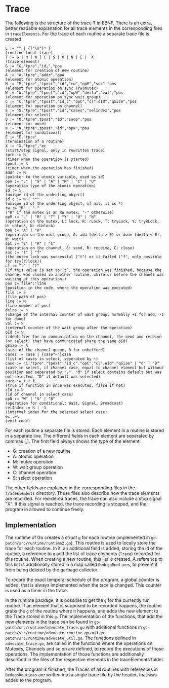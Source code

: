 # Trace

The following is the structure of the trace T in EBNF. There is an extra,
better readable
explanation for all trace elements in the corresponding files in `traceElements`.
For the trace of each routine a separate trace file is created
```
L := "" | {T"\n"}* T                                                     (routine local trace)
T := G | M | W | C | S | O | N | E |  X                                  (trace element)
G := "G,"tpre","id,","pos                                                (element for creation of new routine)
A := "A,"tpre","addr","opA                                               (element for atomic operation)
M := "M,"tpre","tpost","id","rw","opM","suc","pos                        (element for operation on sync (rw)mutex)
W := "W,"tpre","tpost","id","opW","delta","val","pos                     (element for operation on sync wait group)
C := "C,"tpre","tpost","id_c","opC","cl",oId","qSize","pos               (element for operation on channel)
S := "S,"tpre","tpost","id","cases","selIndex","pos                      (element for select)
O := "O,"tpre",tpost","id","suco","pos                                   (element for once)
N := "N,"tpre",tpost","id","opN","pos                                    (element for conditional)
E := "E,"tpre"                                                           (termination of a routine)
X := "X,"tpre","ec                                                       (start/stop signal, only in rewritten trace)
tpre := ℕ                                                                (timer when the operation is started)
tpost := ℕ                                                               (timer when the operation has finished)
addr := ℕ                                                                (pointer to the atomic variable, used as id)
opA := "L" | "S" | "A" | "W" | "C" | "U"                                 (operation type of the atomic operation)
id := ℕ                                                                  (unique id of the underling object)
id_c := ℕ | "*"                                                          (unique id of the underling object, if nil, it is *)
rw := "R" | "-"                                                          ("R" if the mutex is an RW mutex, "-" otherwise)
opM := "L" | "R" | "T" | "Y" | "U" | "N"                                 (operation on the mutex, L: lock, R: rLock, T: tryLock, Y: tryRLock, U: unlock, N: rUnlock)
opW := "A" | "W"                                                         (operation on the wait group, A: add (delta > 0) or done (delta < 0), W: wait)
opC := "S" | "R" | "C"                                                   (operation on the channel, S: send, R: receive, C: close)
suc := "t" | "f"                                                         (the mutex lock was successful ("t") or it failed ("f", only possible for try(r)lock))
cl := "t" | "f"                                                          (If this value is set to `t`, the operation was finished, because the channel was closed in another routine, while or before the channel was waiting at this operation.)
pos := file":"line                                                       (position in the code, where the operation was executed)
file := 𝕊                                                                (file path of pos)
line := ℕ                                                                (line number of pos)
delta := ℕ                                                               (change of the internal counter of wait group, normally +1 for add, -1 for done)
val := ℕ                                                                 (internal counter of the wait group after the operation)
oId := ℕ                                                                 (identifier for an communication on the channel, the send and receive (or select) that have communicated share the same oId)
qSize := ℕ                                                               (size of the channel queue, 0 for unbufferd)
cases := case | {case"~"}case                                            (list of cases in select, seperated by ~)
case := "C."tpre"."tpost"."id_c"."opC"."cl".oId"."qSize" | "d" | "D"     (case in select, if channel case, equal to channel element but without position and seperated by ".". "d" if select contains default but was not selected, "D" if default was selected)
suco := t | f                                                            (true if function in once was executed, false if not)
cId := ℕ                                                                 (id of channel in select case)
opN := "W" | "S" | "B"                                                   (operation for conditional: Wait, Signal, Broadcast)
selIndex := ℕ | -1                                                       (internal index for the selected select case)
ec :=ℕ                                                                   (exit code)
```

For each routine a separate file is stored.
Each element in a routine is stored in a separate line.
The different fields in each element are seperated by
commas (,). The first field always shows the type of the element:

- G: creation of a new routine
- A: atomic operation
- M: mutex operation
- W: wait group operation
- C: channel operation
- S: select operation

The other fields are explained in the corresponding files in the `traceElements` directory.
These files also describe how the trace elements are recorded.
For reordered traces, the trace can also include a stop signal "X".
If this signal is reached, the trace recording is stopped, and the
program in allowed to continue freely.

## Implementation
The runtime of Go creates a struct `g` for each routine (implemented in `go-patch/src/runtime/runtime2.go`). This routine is used to locally store the trace for each routine.
In it, an additional field is added, storing the id of the routine, a reference to `g` and the list of trace elements (`Trace`) recorded for this routine. When creating a new routine, this list is created. A reference to this list is additionally stored in a map called `DedegoRoutines`, to prevent if from being deleted by the garbage collector.

To record the exact temporal schedule of the program, a global counter is added,
that is always implemented when the tace is changed. This counter is used as
a timer in the trace.

In the runtime package, it is possible to get the `g` for the currently run routine. If an element that is supposed to be recorded happens, the routine grabs the `g` of the routine where it happens, and adds the new element to the Trace stored in this `g`. The implementation of the functions, that add the new elements in the trace can be found in `go-patch/src/runtime/advocate_trace.go` with additional functions in `go-patch/src/runtime/advocate_routine.go` and `go-patch/src/runtime/advocate_util.go`. The functions defined in `advocate_trace.go`, are called in the functions where the operations on Mutexes, Channels and so on are defined, to record the executions of those operations. The implementation of those functions are additionally described in the files of the respective elements in the traceElements folder.

After the program is finished, the Traces of all routines with references in `DedegoRoutines` are written into a single trace file by the header, that was
added to the program.